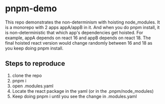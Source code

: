 # pnpm-demo
This repo demonstrates the non-determinism with hoisting node_modules. It is a monorepo with 2 apps appA/appB in it. And when you do pnpm install, it is non-deterministic that which app's dependencies get hoisted.
For example, appA depends on react 16 and appB depends on react 18. The final hoisted react version would change randomly between 16 and 18 as you keep doing pnpm install.
## Steps to reproduce
1. clone the repo
2. pnpm i
3. open .modules.yaml
4. Locate the react package in the yaml (or in the .pnpm/node_modules)
5. Keep doing pnpm i until you see the change in .modules.yaml

